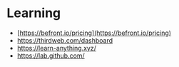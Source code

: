 # Learning

- [https://befront.io/pricing](https://befront.io/pricing)
- https://thirdweb.com/dashboard
- https://learn-anything.xyz/
- https://lab.github.com/
